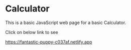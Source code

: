 # Calculator

This is a basic JavaScript web page for a basic Calculator.

Click on below link to see

https://fantastic-puppy-c037af.netlify.app
